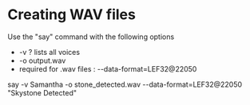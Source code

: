 # Creating WAV files

Use the "say" command with the following options
* -v ? lists all voices
* -o output.wav
* required for .wav files : --data-format=LEF32@22050

say -v Samantha -o stone_detected.wav --data-format=LEF32@22050 "Skystone Detected"
